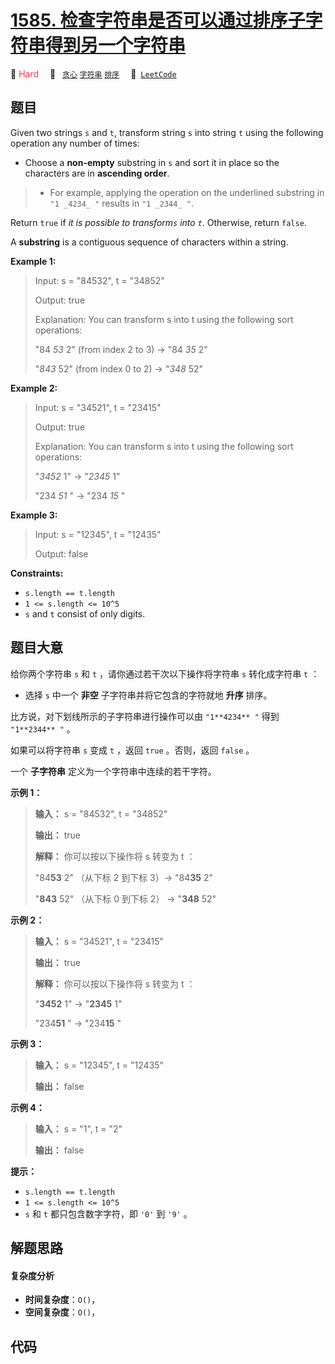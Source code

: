 # [1585. 检查字符串是否可以通过排序子字符串得到另一个字符串](https://leetcode.com/problems/check-if-string-is-transformable-with-substring-sort-operations)

🔴 <font color=#ff334b>Hard</font>&emsp; 🔖&ensp; [`贪心`](/tag/greedy.md) [`字符串`](/tag/string.md) [`排序`](/tag/sorting.md)&emsp; 🔗&ensp;[`LeetCode`](https://leetcode.com/problems/check-if-string-is-transformable-with-substring-sort-operations)

## 题目

Given two strings `s` and `t`, transform string `s` into string `t` using the
following operation any number of times:

  * Choose a **non-empty** substring in `s` and sort it in place so the characters are in **ascending order**. 
> 
> * For example, applying the operation on the underlined substring in `"1 _4234_ "` results in `"1 _2344_ "`.

Return `true` if _it is possible to transform`s` into `t`_. Otherwise, return
`false`.

A **substring** is a contiguous sequence of characters within a string.



**Example 1:**

> Input: s = "84532", t = "34852"
> 
> Output: true
> 
> Explanation: You can transform s into t using the following sort operations:
> 
> "84 _53_ 2" (from index 2 to 3) -> "84 _35_ 2"
> 
> "_843_ 52" (from index 0 to 2) -> "_348_ 52"

**Example 2:**

> Input: s = "34521", t = "23415"
> 
> Output: true
> 
> Explanation: You can transform s into t using the following sort operations:
> 
> "_3452_ 1" -> "_2345_ 1"
> 
> "234 _51_ " -> "234 _15_ "

**Example 3:**

> Input: s = "12345", t = "12435"
> 
> Output: false

**Constraints:**

  * `s.length == t.length`
  * `1 <= s.length <= 10^5`
  * `s` and `t` consist of only digits.


## 题目大意

给你两个字符串 `s` 和 `t` ，请你通过若干次以下操作将字符串 `s` 转化成字符串 `t` ：

  * 选择 `s` 中一个 **非空**  子字符串并将它包含的字符就地 **升序**  排序。

比方说，对下划线所示的子字符串进行操作可以由 `"1**4234** "` 得到 `"1**2344** "` 。

如果可以将字符串 `s` 变成 `t` ，返回 `true` 。否则，返回 `false` 。

一个 **子字符串**  定义为一个字符串中连续的若干字符。



**示例 1：**

> 
> 
> 
> 
> 
> **输入：** s = "84532", t = "34852"
> 
> **输出：** true
> 
> **解释：** 你可以按以下操作将 s 转变为 t ：
> 
> "84**53** 2" （从下标 2 到下标 3）-> "84**35** 2"
> 
> "**843** 52" （从下标 0 到下标 2） -> "**348** 52"
> 
> 

**示例 2：**

> 
> 
> 
> 
> 
> **输入：** s = "34521", t = "23415"
> 
> **输出：** true
> 
> **解释：** 你可以按以下操作将 s 转变为 t ：
> 
> "**3452** 1" -> "**2345** 1"
> 
> "234**51** " -> "234**15** "
> 
> 

**示例 3：**

> 
> 
> 
> 
> 
> **输入：** s = "12345", t = "12435"
> 
> **输出：** false
> 
> 

**示例 4：**

> 
> 
> 
> 
> 
> **输入：** s = "1", t = "2"
> 
> **输出：** false
> 
> 



**提示：**

  * `s.length == t.length`
  * `1 <= s.length <= 10^5`
  * `s` 和 `t` 都只包含数字字符，即 `'0'` 到 `'9'` 。


## 解题思路

#### 复杂度分析

- **时间复杂度**：`O()`，
- **空间复杂度**：`O()`，

## 代码

```javascript

```
